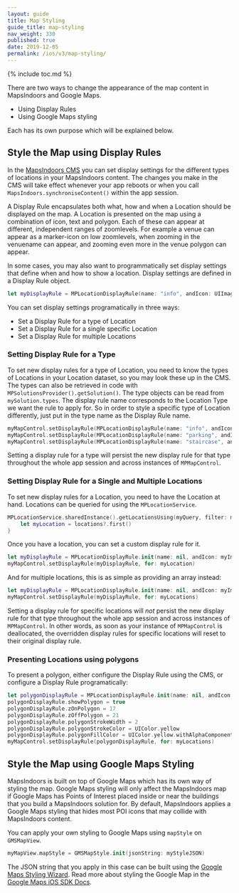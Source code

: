 ```yaml
---
layout: guide
title: Map Styling
guide_title: map-styling
nav_weight: 330
published: true
date: 2019-12-05
permalink: /ios/v3/map-styling/
---
```


{% include toc.md %}

There are two ways to change the appearance of the map content in MapsIndoors and Google Maps.

* Using Display Rules
* Using Google Maps styling

Each has its own purpose which will be explained below.

## Style the Map using Display Rules

In the [MapsIndoors CMS](https://cms.mapsindoors.com/types) you can set display settings for the different types of locations in your MapsIndoors content. The changes you make in the CMS will take effect whenever your app reboots or when you call `MapsIndoors.synchroniseContent()` within the app session.

A Display Rule encapsulates both what, how and when a Location should be displayed on the map.
A Location is presented on the map using a combination of icon, text and polygon. Each of these can appear at different, independent ranges of zoomlevels.
For example a venue can appear as a marker-icon on low zoomlevels, when zooming in the venuename can appear, and zooming even more in the venue polygon can appear.

In some cases, you may also want to programmatically set display settings that define when and how to show a location. Display settings are defined in a Display Rule object.

```swift
let myDisplayRule = MPLocationDisplayRule(name: "info", andIcon: UIImage(named : "info"), andZoomLevelOn: 17)
```

You can set display settings programatically in three ways:

* Set a Display Rule for a type of Location
* Set a Display Rule for a single specific Location
* Set a Display Rule for multiple Locations

### Setting Display Rule for a Type

To set new display rules for a type of Location, you need to know the types of Locations in your Location dataset, so you may look these up in the CMS. The types can also be retrieved in code with `MPSolutionsProvider().getSolution()`. The type objects can be read from `mySolution.types`. The display rule name corresponds to the Location Type we want the rule to apply for. So in order to style a specific type of Location differently, just put in the type name as the Display Rule name.

```swift
myMapControl.setDisplayRule(MPLocationDisplayRule(name: "info", andIcon: UIImage(named : "info"), andZoomLevelOn: 17))
myMapControl.setDisplayRule(MPLocationDisplayRule(name: "parking", andIcon: UIImage(named : "parking"), andZoomLevelOn: 17))
myMapControl.setDisplayRule(MPLocationDisplayRule(name: "staircase", andIcon: UIImage(named : "staircase"), andZoomLevelOn: 18))
```

Setting a display rule for a type will persist the new display rule for that type throughout the whole app session and across instances of `MPMapControl`.

### Setting Display Rule for a Single and Multiple Locations

To set new display rules for a Location, you need to have the Location at hand. Locations can be queried for using the  `MPLocationService`.

```swift
MPLocationService.sharedInstance().getLocationsUsing(myQuery, filter: myFilter) { (locations, error) in
    let myLocation = locations?.first()
}
```

Once you have a location, you can set a custom display rule for it.

```swift
let myDisplayRule = MPLocationDisplayRule.init(name: nil, andIcon: myImage, andZoomLevelOn: 15)!
myMapControl.setDisplayRule(myDisplayRule, for: myLocation)
```

And for multiple locations, this is as simple as providing an array instead:

```swift
let myDisplayRule = MPLocationDisplayRule.init(name: nil, andIcon: myImage, andZoomLevelOn: 15)!
myMapControl.setDisplayRule(myDisplayRule, for: myLocations)
```

Setting a display rule for specific locations will *not* persist the new display rule for that type throughout the whole app session and across instances of `MPMapControl`. In other words, as soon as your instance of `MPMapControl` is deallocated, the overridden display rules for specific locations will reset to their original display rule.

### Presenting Locations using polygons

To present a polygon, either configure the Display Rule using the CMS, or configure a Display Rule programatically:

```swift
let polygonDisplayRule = MPLocationDisplayRule.init(name: nil, andIcon: myImage, andZoomLevelOn: 15)!
polygonDisplayRule.showPolygon = true
polygonDisplayRule.zOnPolygon = 17
polygonDisplayRule.zOffPolygon = 21
polygonDisplayRule.polygonStrokeWidth = 2
polygonDisplayRule.polygonStrokeColor = UIColor.yellow
polygonDisplayRule.polygonFillColor = UIColor.yellow.withAlphaComponent(0.45)
myMapControl.setDisplayRule(polygonDisplayRule, for: myLocations)
```

## Style the Map using Google Maps Styling

MapsIndoors is built on top of Google Maps which has its own way of styling the map. Google Maps styling will only affect the MapsIndoors map if Google Maps has Points of Interest placed inside or near the buildings that you build a MapsIndoors solution for. By default, MapsIndoors applies a Google Maps styling that hides most POI icons that may collide with MapsIndoors content.

You can apply your own styling to Google Maps using `mapStyle` on `GMSMapView`.

```swift
myMapView.mapStyle = GMSMapStyle.init(jsonString: myStyleJSON)
```

The JSON string that you apply in this case can be built using the [Google Maps Styling Wizard](https://mapstyle.withgoogle.com/). Read more about styling the Google Map in the [Google Maps iOS SDK Docs](https://developers.google.com/maps/documentation/ios-sdk/styling).
